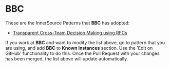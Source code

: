 # BBC

These are the InnerSource Patterns that **BBC** has adopted:

* [Transparent Cross-Team Decision Making using RFCs](../patterns/2-structured/transparent-cross-team-decision-making-using-rfcs.md)

If you work at **BBC** and want to modify the list above, go to pattern that you are using, and add **BBC** to **Known Instances** section.
Use the 'Edit on GitHub' functionality to do this.
Once the Pull Request with your changes has been merged, the list above will update automatically.

